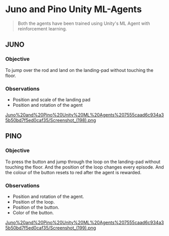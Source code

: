 # Juno and Pino Unity ML-Agents

> Both the agents have been trained using Unity's ML Agent with reinforcement learning.

## JUNO

### Objective

To jump over the rod and land on the landing-pad without touching the floor.

### Observations

- Position and scale of the landing pad
- Position and rotation of the agent

[Juno%20and%20Pino%20Unity%20ML%20Agents%207555caad6c934a35b50bd7f5ed0caf35/Screenshot_(198).png](Juno%20and%20Pino%20Unity%20ML%20Agents%207555caad6c934a35b50bd7f5ed0caf35/Screenshot_(198).png)

## PINO

### Objective

To press the button and jump through the loop on the landing-pad without touching the floor. And the position of the loop changes every episode. And the colour of the button resets to red after the agent is rewarded.

### Observations

- Position and rotation of the agent.
- Position of the loop.
- Position of the button.
- Color of the button.

[Juno%20and%20Pino%20Unity%20ML%20Agents%207555caad6c934a35b50bd7f5ed0caf35/Screenshot_(199).png](Juno%20and%20Pino%20Unity%20ML%20Agents%207555caad6c934a35b50bd7f5ed0caf35/Screenshot_(199).png)
